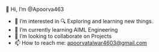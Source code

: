 👋 Hi, I’m @Apoorva463
- 👀 I’m interested in 🔍 Exploring and learning new things.
- 🌱 I’m currently learning AIML Engineering
- 💞️ I’m looking to collaborate on Projects
- 📫 How to reach me: apoorvatalwar4603@gmail.com


<!---
Apoorva463/Apoorva463 is a ✨ special ✨ repository because its `README.md` (this file) appears on your GitHub profile.
You can click the Preview link to take a look at your changes.
--->
